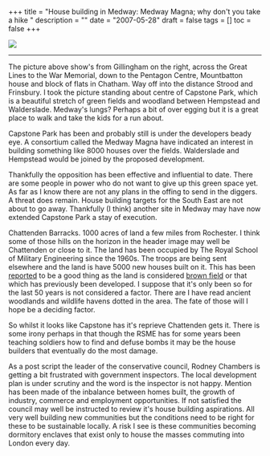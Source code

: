 +++
title = "House building in Medway:  Medway Magna; why don't you take a hike "
description = ""
date = "2007-05-28"
draft = false
tags = []
toc = false
+++

<img style="display:block;margin:auto" src="https://i.ibb.co/236L9w1Z/capstonelandscape.jpg">

***

The picture above show's from Gillingham on the right, across the Great Lines to the War Memorial, down to the Pentagon Centre, Mountbatton house and block of flats in Chatham. Way off into the distance Strood and Frinsbury. I took the picture standing about centre of Capstone Park, which is a beautiful stretch of green fields and woodland between Hempstead and Walderslade. Medway's lungs? Perhaps a bit of over egging but it is a great place to walk and take the kids for a run about.

Capstone Park has been and probably still is under the developers beady eye. A consortium called the Medway Magna have indicated an interest in building something like 8000 houses over the fields. Walderslade and Hempstead would be joined by the proposed development.

Thankfully the opposition has been effective and influential to date. There are some people in power who do not want to give up this green space yet. As far as I know there are not any plans in the offing to send in the diggers. A threat does remain. House building targets for the South East are not about to go away. Thankfully (I think) another site in Medway may have now extended Capstone Park a stay of execution.

Chattenden Barracks. 1000 acres of land a few miles from Rochester. I think some of those hills on the horizon in the header image may well be Chattenden or close to it. The land has been occupied by The Royal School of Military Engineering since the 1960s. The troops are being sent elsewhere and the land is have 5000 new houses built on it. This has been [reported](http://news.bbc.co.uk/1/hi/england/kent/6689667.stm "BBC 2007") to be a good thing as the land is considered [brown field](http://news.bbc.co.uk/1/hi/england/kent/3510680.stm "BBC 2004") or that which has previously been developed. I suppose that it's only been so for the last 50 years is not considered a factor. There are I have read ancient woodlands and wildlife havens dotted in the area. The fate of those will I hope be a deciding factor.

So whilst it looks like Capstone has it's reprieve Chattenden gets it. There is some irony perhaps in that though the RSME has for some years been teaching soldiers how to find and defuse bombs it may be the house builders that eventually do the most damage.

As a post script the leader of the conservative council, Rodney Chambers is getting a bit frustrated with government inspectors. The local development plan is under scrutiny and the word is the inspector is not happy. Mention has been made of the inbalance between homes built, the growth of industry, commerce and employment opportunities. If not satisfied the council may well be instructed to review it's house building aspirations. All very well building new communities but the conditions need to be right for these to be sustainable locally. A risk I see is these communities becoming dormitory enclaves that exist only to house the masses commuting into London every day.